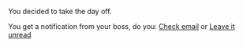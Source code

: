 You decided to take the day off.

You get a notification from your boss, do you:
[Check email](press-snooze/your-boss-emails-you.md)
or
[Leave it unread](press-snooze/your-boss-emails-you.md)
